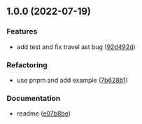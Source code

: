 ## 1.0.0 (2022-07-19)


### Features

* add test and fix travel ast bug ([92d492d](https://github.com/Geocld/vite-plugin-importus/commit/92d492d1f5abbd0cf750f22a1de62d2bd1a7d348))


### Refactoring

* use pnpm and add example ([7b628b1](https://github.com/Geocld/vite-plugin-importus/commit/7b628b19c63968b8cecb8f33e0fff48a44c5bace))


### Documentation

* readme ([e07b8be](https://github.com/Geocld/vite-plugin-importus/commit/e07b8bea43672f253c378cacc4df091ab9a1f6d8))

